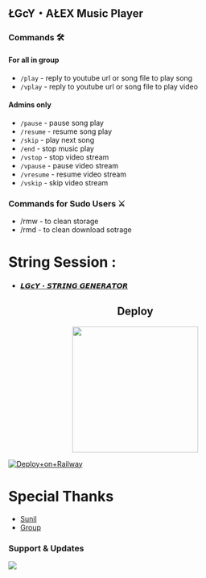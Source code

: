 <h2 align="centre">ŁGcY・AŁEX Music Player</h2>


### Commands 🛠
#### For all in group
- `/play` - reply to youtube url or song file to play song
- `/vplay` - reply to youtube url or song file to play video
#### Admins only
- `/pause` - pause song play
- `/resume` - resume song play
- `/skip` - play next song
- `/end` - stop music play
- `/vstop` - stop video stream
- `/vpause` - pause video stream
- `/vresume` - resume video stream
- `/vskip` - skip video stream

### Commands for Sudo Users ⚔️
- /rmw - to clean storage
- /rmd - to clean download sotrage

# String Session :

- [𝙇𝙂𝙘𝙔・𝙎𝙏𝙍𝙄𝙉𝙂 𝙂𝙀𝙉𝙀𝙍𝘼𝙏𝙊𝙍](https://t.me/LGcY_STRING_ROBOT)

<h2 align="center">
   Deploy
</h2>

<p align="center">
<a href="https://dashboard.heroku.com/new?template=https://github.com/LgcyAlex/LGCY_M.V_VC_Player"><img src="https://img.shields.io/badge/Deploy%20To%20Heroku-blueviolet?style=for-the-badge&logo=heroku" width="250""/</a>  


[![ Deploy+on+Railway ](https://railway.app/button.svg)](https://railway.app/new/template?template=https://github.com/tgtfjyjygtyf/LGCY_M.V_VC_Player&envs=API_HASH,API_ID,BOT_TOKEN,SESSION_NAME,SUDO_USERS)



# Special Thanks
- [Sunil](https://t.me/Sushil8xop)
- [Group](https://t.me/Clan8Xofficial)


### Support & Updates 
<a href="https://t.me/LGCY_OFFICIAL"><img src="https://img.shields.io/badge/Join-Group%20Support-red.svg?style=for-the-badge&logo=Telegram"></a> 
